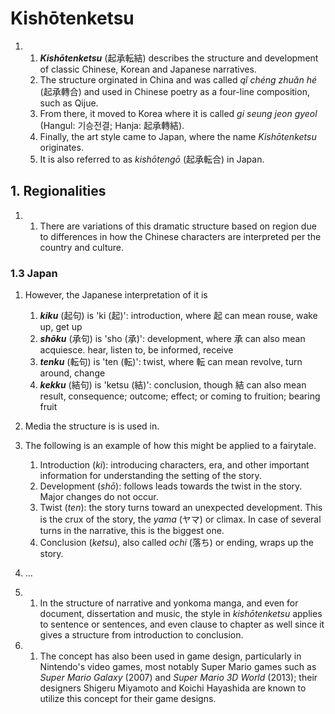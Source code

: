 # Kishōtenketsu

1.
    1. ***Kishōtenketsu*** (起承転結) describes the structure and development of classic Chinese, Korean and Japanese narratives.
    2. The structure orginated in China and was called *qǐ chéng zhuǎn hé* (起承轉合) and used in Chinese poetry as a four-line composition, such as Qijue.
    3. From there, it moved to Korea where it is called *gi seung jeon gyeol* (Hangul: 기승전결; Hanja: 起承轉結).
    4. Finally, the art style came to Japan, where the name *Kishōtenketsu* originates.
    5. It is also referred to as *kishōtengō* (起承転合) in Japan.

## 1. Regionalities

1.
    1. There are variations of this dramatic structure based on region due to differences in how the Chinese characters are interpreted per the country and culture.

### 1.3 Japan

1. However, the Japanese interpretation of it is

    1. ***kiku*** (起句) is 'ki (起)': introduction, where 起 can mean rouse, wake up, get up
    2. ***shōku*** (承句) is 'sho (承)': development, where 承 can also mean acquiesce. hear, listen to, be informed, receive
    3. ***tenku*** (転句) is 'ten (転)': twist, where 転 can mean revolve, turn around, change
    4. ***kekku*** (結句) is 'ketsu (結)': conclusion, though 結 can also mean result, consequence; outcome; effect; or coming to fruition; bearing fruit

2. Media the structure is is used in.

3. The following is an example of how this might be applied to a fairytale.

    1. Introduction (*ki*): introducing characters, era, and other important information for understanding the setting of the story.
    2. Development (*shō*): follows leads towards the twist in the story. Major changes do not occur.
    3. Twist (*ten*): the story turns toward an unexpected development. This is the crux of the story, the *yama* (ヤマ) or climax. In case of several turns in the narrative, this is the biggest one.
    4. Conclusion (*ketsu*), also called *ochi* (落ち) or ending, wraps up the story.

4. ...

5.
    1. In the structure of narrative and yonkoma manga, and even for document, dissertation and music, the style in *kishōtenketsu* applies to sentence or sentences, and even clause to chapter as well since it gives a structure from introduction to conclusion.

6.
    1. The concept has also been used in game design, particularly in Nintendo's video games, most notably Super Mario games such as *Super Mario Galaxy* (2007) and *Super Mario 3D World* (2013); their designers Shigeru Miyamoto and Koichi Hayashida are known to utilize this concept for their game designs.